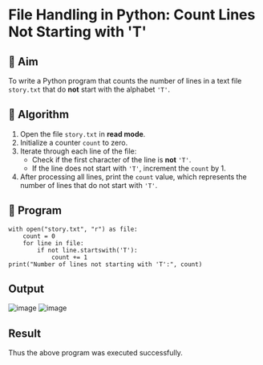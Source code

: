 # File Handling in Python: Count Lines Not Starting with 'T'

## 🎯 Aim
To write a Python program that counts the number of lines in a text file `story.txt` that do **not** start with the alphabet `'T'`.

## 🧠 Algorithm
1. Open the file `story.txt` in **read mode**.
2. Initialize a counter `count` to zero.
3. Iterate through each line of the file:
   - Check if the first character of the line is **not** `'T'`.
   - If the line does not start with `'T'`, increment the `count` by 1.
4. After processing all lines, print the `count` value, which represents the number of lines that do not start with `'T'`.

## 🧾 Program
```
with open("story.txt", "r") as file:
    count = 0
    for line in file:
        if not line.startswith('T'):
            count += 1
print("Number of lines not starting with 'T':", count)

```
## Output
![image](https://github.com/user-attachments/assets/e4637254-d8aa-407d-b314-e4d61cad7840)
![image](https://github.com/user-attachments/assets/2b878ce0-48f3-43e7-a9b2-2c658a5c490a)

## Result
Thus the above program was executed successfully.
